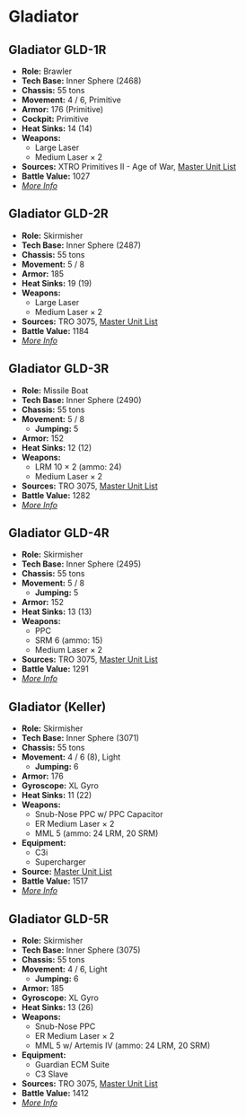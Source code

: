 # Gladiator
## Gladiator GLD-1R
- **Role:** Brawler
- **Tech Base:** Inner Sphere (2468)
- **Chassis:** 55 tons
- **Movement:** 4 / 6, Primitive
- **Armor:** 176 (Primitive)
- **Cockpit:** Primitive
- **Heat Sinks:** 14 (14)
- **Weapons:**
  - Large Laser
  - Medium Laser × 2
- **Sources:** XTRO Primitives II - Age of War, [Master Unit List](http://masterunitlist.info/Unit/Details/1198/gladiator-gld-1r)
- **Battle Value:** 1027
- [*More Info*](gladiator/gladiator_gld-1r.md)

## Gladiator GLD-2R
- **Role:** Skirmisher
- **Tech Base:** Inner Sphere (2487)
- **Chassis:** 55 tons
- **Movement:** 5 / 8
- **Armor:** 185
- **Heat Sinks:** 19 (19)
- **Weapons:**
  - Large Laser
  - Medium Laser × 2
- **Sources:** TRO 3075, [Master Unit List](http://masterunitlist.info/Unit/Details/1199/gladiator-gld-2r)
- **Battle Value:** 1184
- [*More Info*](gladiator/gladiator_gld-2r.md)

## Gladiator GLD-3R
- **Role:** Missile Boat
- **Tech Base:** Inner Sphere (2490)
- **Chassis:** 55 tons
- **Movement:** 5 / 8
  - **Jumping:** 5
- **Armor:** 152
- **Heat Sinks:** 12 (12)
- **Weapons:**
  - LRM 10 × 2 (ammo: 24)
  - Medium Laser × 2
- **Sources:** TRO 3075, [Master Unit List](http://masterunitlist.info/Unit/Details/1200/gladiator-gld-3r)
- **Battle Value:** 1282
- [*More Info*](gladiator/gladiator_gld-3r.md)

## Gladiator GLD-4R
- **Role:** Skirmisher
- **Tech Base:** Inner Sphere (2495)
- **Chassis:** 55 tons
- **Movement:** 5 / 8
  - **Jumping:** 5
- **Armor:** 152
- **Heat Sinks:** 13 (13)
- **Weapons:**
  - PPC
  - SRM 6 (ammo: 15)
  - Medium Laser × 2
- **Sources:** TRO 3075, [Master Unit List](http://masterunitlist.info/Unit/Details/1201/gladiator-gld-4r)
- **Battle Value:** 1291
- [*More Info*](gladiator/gladiator_gld-4r.md)

## Gladiator (Keller)
- **Role:** Skirmisher
- **Tech Base:** Inner Sphere (3071)
- **Chassis:** 55 tons
- **Movement:** 4 / 6 (8), Light
  - **Jumping:** 6
- **Armor:** 176
- **Gyroscope:** XL Gyro
- **Heat Sinks:** 11 (22)
- **Weapons:**
  - Snub-Nose PPC w/ PPC Capacitor
  - ER Medium Laser × 2
  - MML 5 (ammo: 24 LRM, 20 SRM)
- **Equipment:**
  - C3i
  - Supercharger
- **Source:** [Master Unit List](http://masterunitlist.info/Unit/Details/1197/gladiator-keller)
- **Battle Value:** 1517
- [*More Info*](gladiator/gladiator_keller.md)

## Gladiator GLD-5R
- **Role:** Skirmisher
- **Tech Base:** Inner Sphere (3075)
- **Chassis:** 55 tons
- **Movement:** 4 / 6, Light
  - **Jumping:** 6
- **Armor:** 185
- **Gyroscope:** XL Gyro
- **Heat Sinks:** 13 (26)
- **Weapons:**
  - Snub-Nose PPC
  - ER Medium Laser × 2
  - MML 5 w/ Artemis IV (ammo: 24 LRM, 20 SRM)
- **Equipment:**
  - Guardian ECM Suite
  - C3 Slave
- **Sources:** TRO 3075, [Master Unit List](http://masterunitlist.info/Unit/Details/1202/gladiator-gld-5r)
- **Battle Value:** 1412
- [*More Info*](gladiator/gladiator_gld-5r.md)

